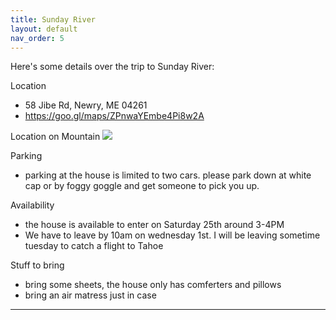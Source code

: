 ```yaml
---
title: Sunday River
layout: default
nav_order: 5
---
```


Here's some details over the trip to Sunday River:

Location
- 58 Jibe Rd, Newry, ME 04261
- https://goo.gl/maps/ZPnwaYEmbe4Pi8w2A

Location on Mountain
![][pic5]

Parking
- parking at the house is limited to two cars. please park down at white cap or by foggy goggle and get someone to pick you up.

Availability
- the house is available to enter on Saturday 25th around 3-4PM
- We have to leave by 10am on wednesday 1st. I will be leaving sometime tuesday to catch a flight to Tahoe

Stuff to bring
- bring some sheets, the house only has comferters and pillows
- bring an air matress just in case


----

[Terraform]: https://github.com/pennyberry/Public/tree/main/terraform
[Configuring Your Local Machine]: https://github.com/pennyberry/Public/tree/main/local_machine_config_scripts
[Azure CLI Scripts]: https://github.com/pennyberry/Public/tree/main/azure_cli
[pennyberry1@gmail.com]: pennyberry1@gmail.com
[Instagram]: https://www.instagram.com/tallkidssuck/
[Github]: https://github.com/pennyberry

[pic1]: ../../../43860032.jpg
[pic2]: ../../../000196760013.jpg
[pic3]: ../../../IMG_20210301_115129.jpg
[pic4]: ../../../523582010028.jpg
[pic5]: ../../../sundayriver.png